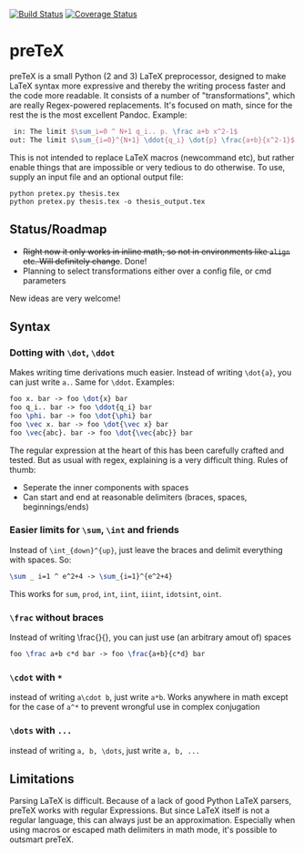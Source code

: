 [![Build Status](https://travis-ci.org/s9w/preTeX.svg?branch=master)](https://travis-ci.org/s9w/preTeX)
[![Coverage Status](https://coveralls.io/repos/s9w/preTeX/badge.png?branch=master)](https://coveralls.io/r/s9w/preTeX?branch=master) 

# preTeX

preTeX is a small Python (2 and 3) LaTeX preprocessor, designed to make LaTeX syntax more expressive and thereby the writing process faster and the code more readable. It consists of a number of "transformations", which are really Regex-powered replacements. It's focused on math, since for the rest the is the most excellent Pandoc. Example:

```latex
 in: The limit $\sum_i=0 ^ N+1 q_i.. p. \frac a+b x^2-1$
out: The limit $\sum_{i=0}^{N+1} \ddot{q_i} \dot{p} \frac{a+b}{x^2-1}$
```

This is not intended to replace LaTeX macros (newcommand etc), but rather enable things that are impossible or very tedious to do otherwise. To use, supply an input file and an optional output file:

```
python pretex.py thesis.tex
python pretex.py thesis.tex -o thesis_output.tex
```

## Status/Roadmap
- ~~Right now it only works in inline math, so not in environments like `align` etc. Will definitely change~~. Done!
- Planning to select transformations either over a config file, or cmd parameters

New ideas are very welcome!

## Syntax
### Dotting with `\dot`, `\ddot`
Makes writing time derivations much easier. Instead of writing `\dot{a}`, you can just write `a.`. Same for `\ddot`. Examples:

```latex
foo x. bar -> foo \dot{x} bar
foo q_i.. bar -> foo \ddot{q_i} bar
foo \phi. bar -> foo \dot{\phi} bar
foo \vec x. bar -> foo \dot{\vec x} bar
foo \vec{abc}. bar -> foo \dot{\vec{abc}} bar
```

The regular expression at the heart of this has been carefully crafted and tested. But as usual with regex, explaining is a very difficult thing. Rules of thumb:
- Seperate the inner components with spaces
- Can start and end at reasonable delimiters (braces, spaces, beginnings/ends)

### Easier limits for `\sum`, `\int` and friends
Instead of `\int_{down}^{up}`, just leave the braces and delimit everything with spaces. So:
```latex
\sum _ i=1 ^ e^2+4 -> \sum_{i=1}^{e^2+4}
```

This works for `sum`, `prod`, `int`, `iint`, `iiint`, `idotsint`, `oint`.

### `\frac` without braces
Instead of writing \frac{}{}, you can just use (an arbitrary amout of) spaces
```latex
foo \frac a+b c*d bar -> foo \frac{a+b}{c*d} bar
```

### `\cdot` with `*`
instead of writing `a\cdot b`, just write `a*b`. Works anywhere in math except for the case of `a^*` to prevent wrongful use in complex conjugation

### `\dots` with `...`
instead of writing `a, b, \dots`, just write `a, b, ...`

## Limitations
Parsing LaTeX is difficult. Because of a lack of good Python LaTeX parsers, preTeX works with regular Expressions. But since LaTeX itself is not a regular language, this can always just be an approximation. Especially when using macros or escaped math delimiters in math mode, it's possible to outsmart preTeX.

 
